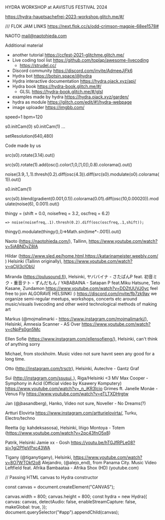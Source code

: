 HYDRA WORKSHOP at AAVISTUS FESTIVAL 2024

<https://hydra-hauptsachefrei-2023-workshop.glitch.me/#/>

///
FLOK JAM LINKS
<https://next.flok.cc/s/odd-crimson-magpie-68ee1578#>


NAOTO mail@naotohieda.com


Additional material
* another tutorial https://ccfest-2021-glitchme.glitch.me/
* Live coding tool list https://github.com/toplap/awesome-livecoding
  * https://strudel.cc/
* Discord community https://discord.com/invite/AdmeeJjFk6
* Hydra bot https://botsin.space/@hydra
* Hydra interactive documentation https://hydra.ojack.xyz/api/
* Hydra book https://hydra-book.glitch.me/#/
  * GLSL https://hydra-book.glitch.me/#/glsl
* examples made by hydra https://hydra.ojack.xyz/garden/
* hydra as module https://glitch.com/edit/#!/hydra-webpage
* image uploader https://imgbb.com/


speed=1
bpm=120

s0.initCam(0)
s0.initCam(1)
...

setResolution(640,480)


Code made by us

src(s0).rotate(3.14).out()

src(s0).rotate(1).add(osc().color(1,0,[1,0]),0.8).colorama().out()

noise(3.9,.1,.1).thresh(0.2).diff(osc(4.3)).diff(src(s0).modulate(o0).colorama(1)).out()

s0.initCam(1)

src(s0).blend(gradient(0.001,0.1)).colorama(0.01).diff(osc(10,0.00020)).modulate(noise(6), 0.001).out()

thingy = (shift = 0.0, noisefreq = 3.2, oscfreq = 6.2)

    => noise(noisefreq,.1).thresh(0.2).diff(osc(oscfreq,.1,shift));

thingy().modulate(thingy(),()=>Math.sin(time*-.001)).out()

Naoto (https://naotohieda.com/), Tallinn, https://www.youtube.com/watch?v=5iABNDvZ8IA

Hildar (https://www.sled.ee/home.html,https://katarinameister.weebly.com/ ) Helsinki (Tallinn originally), https://www.youtube.com/watch?v=qCljI3cIObU

Miranda (https://pulusound.fi), Helsinki, 
      ヤババイナ - さたぱんP feat. 初音ミク・重音テト・ずんだもん / YABABAINA - Satapan P feat.Miku Hatsune, Teto Kasane, Zundamon     https://www.youtube.com/watch?v=DDZtUUVJ0yc
feel free to join ALGORAVE HELSINKI :) https://discord.com/invite/fb7zk9av
we organize semi-regular meetups, workshops, concerts etc around music/visuals livecoding and other weird technological methods of making art

Markus (@mojmalimarki - https://www.instagram.com/mojmalimarki/), Helsinki, Amnesia Scanner - AS Over https://www.youtube.com/watch?v=cNpPs0gn5Mc

Ellen Sofie (https://www.instagram.com/ellensofieng/), Helsinki, can't think of anything sorry

Michael, from stockholm. Music video not sure havnt seen any good for a long time.

Otto (http://instagram.com/trsctr), Helsinki, Autechre - Gantz Graf

Sui (http://instagram.com/ssusui_), Riga/Helsinki
<3 MV
Max Cooper - Symphony in Acid (Official video by Ksawery Komputery)
https://www.youtube.com/watch?v=_n_iKR3Icio
Grimes ft. Janelle Monáe - Venus Fly
https://www.youtube.com/watch?v=eTLTXDHrgtw

Jan (@jbasandberg), Hanko, Video not sure, Noveller - No Dreams(?)

Artturi Elovirta https://www.instagram.com/artturielovirta/, Turku, Electro/techno

Reetta (ig: kahdeksasosa), Helsinki, 
Iñigo Montoya - Totem (https://www.youtube.com/watch?v=2pc43fnO5x8)

Patrik, Helsinki
Jamie xx - Gosh
https://youtu.be/hTGJfRPLe08?si=1gj2PfipVPxc43WA

Tigany (@tiganytigany), Helsinki, https://www.youtube.com/watch?v=8O7WTOkf2o8
Alejandro, (@alejo_end), from Panama City. Music Video Leftfield feat. Afrika Bambaataa - Afrika Shox (HD) (youtube.com)



// Passing HTML canvas to Hydra constructor

const canvas = document.createElement("CANVAS");

canvas.width = 800;
canvas.height = 800;
const hydra = new Hydra({
  canvas: canvas,
  detectAudio: false,
  enableStreamCapture: false,
  makeGlobal: true,
});
document.querySelector("#app").appendChild(canvas);

